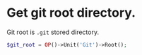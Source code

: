 Get git root directory.
===

 Git root is `.git` stored directory.

```php
$git_root = OP()->Unit('Git')->Root();
```
